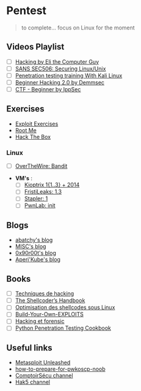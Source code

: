 # Pentest
>to complete... focus on Linux for the moment
## Videos Playlist
- [ ] [Hacking by Eli the Computer Guy](https://www.youtube.com/playlist?list=PLB250111087E58F76)
- [ ] [SANS SEC506: Securing Linux/Unix](https://www.sans.org/course/securing-linux-unix)
- [ ] [Penetration testing training With Kali Linux](https://www.offensive-security.com/information-security-training/penetration-testing-training-kali-linux/)
- [ ] [Beginner Hacking 2.0 by Demmsec](https://www.youtube.com/playlist?list=PLbjcIaeZ3pVPOO9rGzkoU8dgspzPx8n0x)
- [ ] [CTF - Beginner by IppSec](https://www.youtube.com/watch?v=Lqehvpe_djs&list=PLidcsTyj9JXKPJk1X3eKquMfXShMzpOfI)

## Exercises

- [Exploit Exercises](https://exploit-exercises.com/)
- [Root Me](https://www.root-me.org/)
- [Hack The Box](https://www.hackthebox.eu/)

### Linux
- [ ] [OverTheWire: Bandit](http://overthewire.org/wargames/bandit/)
- **VM's** :
    + [ ] [Kioptrix 1{1..3} + 2014](http://www.kioptrix.com/blog/test-page/)
    + [ ] [FristiLeaks: 1.3](https://www.vulnhub.com/entry/fristileaks-13,133/)
    + [ ] [Stapler: 1](https://www.vulnhub.com/entry/stapler-1,150/)
    + [ ] [PwnLab: init](https://www.vulnhub.com/entry/pwnlab-init,158/)

## Blogs
- [abatchy's blog](https://www.abatchy.com/)
- [MISC's blog](https://www.miscmag.com/)
- [0x90r00t's blog](https://0x90r00t.com/)
- [Aperi'Kube's blog](http://www.aperikube.fr/)

## Books
- [ ] [Techniques de hacking](https://www.amazon.fr/Techniques-hacking-Jon-Erickson/dp/2744025364)
- [ ] [The Shellcoder’s Handbook](http://index-of.es/Varios/Wiley.The.Shellcoders.Handbook.2nd.Edition.Aug.2007.ISBN.047008023X.pdf)
- [ ] [Optimisation des shellcodes sous Linux](https://repo.zenk-security.com/Linux%20et%20systemes%20d.exploitations/Hackin9%20Optimisation%20des%20shellcodes%20sous%20Linux.pdf)
- [ ] [Build-Your-Own-EXPLOITS](ftp://ttttnnvl.synology.me/Software/Soft%20An%20Ninh%20Mang/Tai%20lieu/Hakin9/Build-Your-Own-EXPLOITS.pdf)
- [ ] [Hacking et forensic](https://livre.fnac.com/a4122674/Franck-Ebel-Hacking-et-forensic)
- [ ] [Python Penetration Testing Cookbook](https://www.packtpub.com/networking-and-servers/python-penetration-testing-cookbook)
 
## Useful links

- [Metasploit Unleashed](https://www.offensive-security.com/metasploit-unleashed/)
- [how-to-prepare-for-pwkoscp-noob](https://www.abatchy.com/2017/03/how-to-prepare-for-pwkoscp-noob)
- [ComptoirSécu channel](https://www.youtube.com/channel/UCF-ljS9G2ABgsN7P83WDFhQ/featured)
- [Hak5 channel](https://www.youtube.com/channel/UC3s0BtrBJpwNDaflRSoiieQ)

